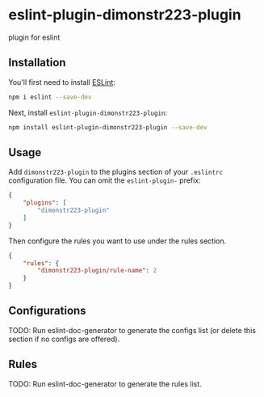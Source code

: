 # eslint-plugin-dimonstr223-plugin

plugin for eslint

## Installation

You'll first need to install [ESLint](https://eslint.org/):

```sh
npm i eslint --save-dev
```

Next, install `eslint-plugin-dimonstr223-plugin`:

```sh
npm install eslint-plugin-dimonstr223-plugin --save-dev
```

## Usage

Add `dimonstr223-plugin` to the plugins section of your `.eslintrc` configuration file. You can omit the `eslint-plugin-` prefix:

```json
{
    "plugins": [
        "dimonstr223-plugin"
    ]
}
```


Then configure the rules you want to use under the rules section.

```json
{
    "rules": {
        "dimonstr223-plugin/rule-name": 2
    }
}
```



## Configurations

<!-- begin auto-generated configs list -->
TODO: Run eslint-doc-generator to generate the configs list (or delete this section if no configs are offered).
<!-- end auto-generated configs list -->



## Rules

<!-- begin auto-generated rules list -->
TODO: Run eslint-doc-generator to generate the rules list.
<!-- end auto-generated rules list -->


